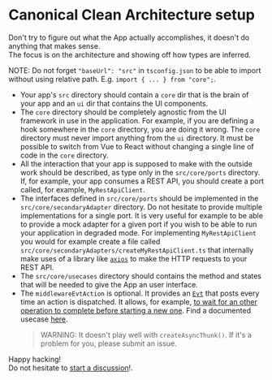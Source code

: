 # Canonical Clean Architecture setup

Don't try to figure out what the App actually accomplishes, it doesn't do anything that makes sense.  
The focus is on the architecture and showing off how types are inferred.

NOTE: Do not forget `"baseUrl": "src"` in `tsconfig.json` to be able to import without using relative path.
E.g. `import { ... } from "core";`.

-   Your app's `src` directory should contain a `core` dir that
    is the brain of your app and an `ui` dir that contains
    the UI components.
-   The `core` directory should be completely agnostic from the UI
    framework in use in the application. For example, if you are defining a hook somewhere in the `core` directory,
    you are doing it wrong. The `core` directory must never import anything from the `ui` directory.
    It must be possible to switch from Vue to React
    without changing a single line of code in the `core` directory.
-   All the interaction that your app is supposed to make with the outside work should be described, as type only
    in the `src/core/ports` directory.
    If, for example, your app consumes a REST API, you should create a port called, for example, `MyRestApiClient`.
-   The interfaces defined in `src/core/ports` should be implemented in the `src/core/secondaryAdapter` directory.
    Do not hesitate to provide multiple implementations for a single port. It is very useful for example to be able
    to provide a mock adapter for a given port if you wish to be able to run your application in degraded mode.
    For implementing `MyRestApiClient` you would for example create a file called `src/core/secondaryAdapters/createMyRestApiClient.ts`
    that internally make uses of a library like [`axios`](https://axios-http.com) to make the HTTP requests to your REST API.
-   The `src/core/usecases` directory should contains the method and states that will be needed to give the App an user interface.
-   The `middlewareEvtAction` is optional. It provides an [`Evt`](https://evt.land) that posts every time an action is dispatched.
    It allows, for example, [to wait for an other operation to complete before starting a new one](https://github.com/garronej/clean-architecture/blob/1702d15b6ea395f2816734fe73a20fa4551ec679/src/test/demo-app/src/core/usecases/usecase1.ts#L51-L60).
    Find a documented usecase [here](https://docs.onyxia.dev/architecture#how-to-deal-with-project-switching).
    > WARNING: It doesn't play well with `createAsyncThunk()`. If it's a problem for you,
    > please submit an issue.

Happy hacking!  
Do not hesitate to [start a discussion](https://github.com/garronej/clean-architecture/discussions)!.
